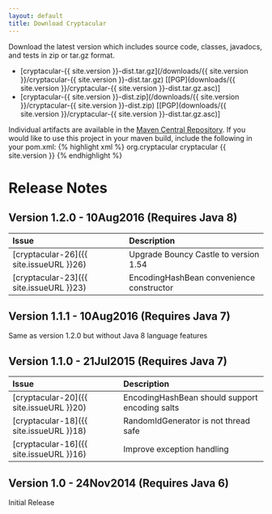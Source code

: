 ```yaml
---
layout: default
title: Download Cryptacular
---
```

Download the latest version which includes source code, classes, javadocs, and tests in zip or tar.gz format.

* [cryptacular-{{ site.version }}-dist.tar.gz](/downloads/{{ site.version }}/cryptacular-{{ site.version }}-dist.tar.gz)   [[PGP](downloads/{{ site.version }}/cryptacular-{{ site.version }}-dist.tar.gz.asc)]
* [cryptacular-{{ site.version }}-dist.zip](/downloads/{{ site.version }}/cryptacular-{{ site.version }}-dist.zip)   [[PGP](downloads/{{ site.version }}/cryptacular-{{ site.version }}-dist.tar.gz.asc)]

Individual artifacts are available in the [Maven Central Repository](http://repo1.maven.org/maven2/org/cryptacular/cryptacular/).
If you would like to use this project in your maven build, include the following in your pom.xml:
{% highlight xml %}
<dependencies>
  <dependency>
    <groupId>org.cryptacular</groupId>
    <artifactId>cryptacular</artifactId>
    <version>{{ site.version }}</version>
  </dependency>
<dependencies>
{% endhighlight %}

# Release Notes

## Version 1.2.0 - 10Aug2016 (Requires Java 8)

Issue | Description
:---- | :----------
[cryptacular-26]({{ site.issueURL }}26) | Upgrade Bouncy Castle to version 1.54
[cryptacular-23]({{ site.issueURL }}23) | EncodingHashBean convenience constructor

## Version 1.1.1 - 10Aug2016 (Requires Java 7)
Same as version 1.2.0 but without Java 8 language features

## Version 1.1.0 - 21Jul2015 (Requires Java 7)

Issue | Description
:---- | :----------
[cryptacular-20]({{ site.issueURL }}20) | EncodingHashBean should support encoding salts
[cryptacular-18]({{ site.issueURL }}18) | RandomIdGenerator is not thread safe
[cryptacular-16]({{ site.issueURL }}16) | Improve exception handling

## Version 1.0 - 24Nov2014 (Requires Java 6)
Initial Release

